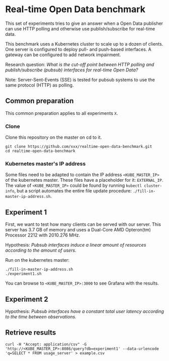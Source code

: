 # Real-time Open Data benchmark

This set of experiments tries to give an answer when a Open Data publisher can use HTTP polling and otherwise use publish/subscribe for real-time data.

This benchmark uses a Kubernetes cluster to scale up to a dozen of clients.
One server is configured to deploy pull- and push-based interfaces.
A gateway can be configured to add network impairment. 

Research question: *What is the cut-off point between HTTP polling and publish/subscribe (pubsub) interfaces for real-time Open Data?*

Note: Server-Sent-Events (SSE) is tested for pubsub systems to use the same protocol (HTTP) as polling.

## Common preparation

This common preparation applies to all experiments `X`.

### Clone
Clone this repository on the master on cd to it.
```
git clone https://github.com/xxx/realtime-open-data-benchmark.git
cd realtime-open-data-benchmark
```

### Kubernetes master's IP address
Some files need to be adapted to contain the IP address `<KUBE_MASTER_IP>` of the kubernetes master.
These files have a placeholder for it: `EXTERNAL_IP`.
The value of `<KUBE_MASTER_IP>` could be found by running `kubectl cluster-info`,
but a script automates the entire file update procedure: `./fill-in-master-ip-address.sh`.

## Experiment 1

First, we want to test how many clients can be served with our server.
This server has 3.7 GB of memory and uses a Dual-Core AMD Opteron(tm) Processor 2212 with 2010.276 MHz.

Hypothesis: *Pubsub interfaces induce a linear amount of resources according to the amount of users.*

Run on the kubernetes master:
```
./fill-in-master-ip-address.sh
./experiment1.sh
```

You can browse to `<KUBE_MASTER_IP>:3000` to see Grafana with the results.
	
## Experiment 2

Hypothesis: *Pubsub interfaces have a constant total user latency according to the time between observations.*

## Retrieve results
```
curl -H "Accept: application/csv" -G 'http://<KUBE_MASTER_IP>:8086/query?db=experiment1' --data-urlencode 'q=SELECT * FROM usage_server' > example.csv
```
